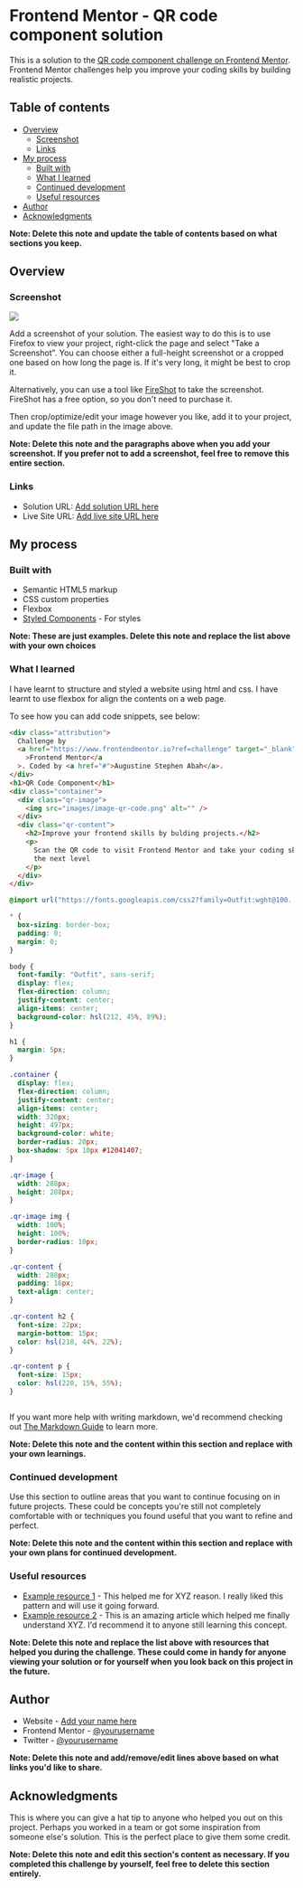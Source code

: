 # Frontend Mentor - QR code component solution

This is a solution to the [QR code component challenge on Frontend Mentor](https://www.frontendmentor.io/challenges/qr-code-component-iux_sIO_H). Frontend Mentor challenges help you improve your coding skills by building realistic projects.

## Table of contents

- [Overview](#overview)
  - [Screenshot](#screenshot)
  - [Links](#links)
- [My process](#my-process)
  - [Built with](#built-with)
  - [What I learned](#what-i-learned)
  - [Continued development](#continued-development)
  - [Useful resources](#useful-resources)
- [Author](#author)
- [Acknowledgments](#acknowledgments)

**Note: Delete this note and update the table of contents based on what sections you keep.**

## Overview

### Screenshot

![](./screenshot.jpg)

Add a screenshot of your solution. The easiest way to do this is to use Firefox to view your project, right-click the page and select "Take a Screenshot". You can choose either a full-height screenshot or a cropped one based on how long the page is. If it's very long, it might be best to crop it.

Alternatively, you can use a tool like [FireShot](https://getfireshot.com/) to take the screenshot. FireShot has a free option, so you don't need to purchase it.

Then crop/optimize/edit your image however you like, add it to your project, and update the file path in the image above.

**Note: Delete this note and the paragraphs above when you add your screenshot. If you prefer not to add a screenshot, feel free to remove this entire section.**

### Links

- Solution URL: [Add solution URL here](https://github.com/ababaug/QR-code-component)
- Live Site URL: [Add live site URL here](https://ababaug.github.io/QR-code-component/)

## My process

### Built with

- Semantic HTML5 markup
- CSS custom properties
- Flexbox
- [Styled Components](https://styled-components.com/) - For styles

**Note: These are just examples. Delete this note and replace the list above with your own choices**

### What I learned

I have learnt to structure and styled a website using html and css. I have learnt to use flexbox for align the contents on a web page.

To see how you can add code snippets, see below:

```html
<div class="attribution">
  Challenge by
  <a href="https://www.frontendmentor.io?ref=challenge" target="_blank"
    >Frontend Mentor</a
  >. Coded by <a href="#">Augustine Stephen Abah</a>.
</div>
<h1>QR Code Component</h1>
<div class="container">
  <div class="qr-image">
    <img src="images/image-qr-code.png" alt="" />
  </div>
  <div class="qr-content">
    <h2>Improve your frontend skills by bulding projects.</h2>
    <p>
      Scan the QR code to visit Frontend Mentor and take your coding skills to
      the next level
    </p>
  </div>
</div>
```

```css
@import url("https://fonts.googleapis.com/css2?family=Outfit:wght@100..900&display=swap");

* {
  box-sizing: border-box;
  padding: 0;
  margin: 0;
}

body {
  font-family: "Outfit", sans-serif;
  display: flex;
  flex-direction: column;
  justify-content: center;
  align-items: center;
  background-color: hsl(212, 45%, 89%);
}

h1 {
  margin: 5px;
}

.container {
  display: flex;
  flex-direction: column;
  justify-content: center;
  align-items: center;
  width: 320px;
  height: 497px;
  background-color: white;
  border-radius: 20px;
  box-shadow: 5px 10px #12041407;
}

.qr-image {
  width: 288px;
  height: 288px;
}

.qr-image img {
  width: 100%;
  height: 100%;
  border-radius: 10px;
}

.qr-content {
  width: 288px;
  padding: 16px;
  text-align: center;
}

.qr-content h2 {
  font-size: 22px;
  margin-bottom: 15px;
  color: hsl(218, 44%, 22%);
}

.qr-content p {
  font-size: 15px;
  color: hsl(220, 15%, 55%);
}
```

```

```

If you want more help with writing markdown, we'd recommend checking out [The Markdown Guide](https://www.markdownguide.org/) to learn more.

**Note: Delete this note and the content within this section and replace with your own learnings.**

### Continued development

Use this section to outline areas that you want to continue focusing on in future projects. These could be concepts you're still not completely comfortable with or techniques you found useful that you want to refine and perfect.

**Note: Delete this note and the content within this section and replace with your own plans for continued development.**

### Useful resources

- [Example resource 1](https://www.example.com) - This helped me for XYZ reason. I really liked this pattern and will use it going forward.
- [Example resource 2](https://www.example.com) - This is an amazing article which helped me finally understand XYZ. I'd recommend it to anyone still learning this concept.

**Note: Delete this note and replace the list above with resources that helped you during the challenge. These could come in handy for anyone viewing your solution or for yourself when you look back on this project in the future.**

## Author

- Website - [Add your name here](https://www.your-site.com)
- Frontend Mentor - [@yourusername](https://www.frontendmentor.io/profile/yourusername)
- Twitter - [@yourusername](https://www.twitter.com/yourusername)

**Note: Delete this note and add/remove/edit lines above based on what links you'd like to share.**

## Acknowledgments

This is where you can give a hat tip to anyone who helped you out on this project. Perhaps you worked in a team or got some inspiration from someone else's solution. This is the perfect place to give them some credit.

**Note: Delete this note and edit this section's content as necessary. If you completed this challenge by yourself, feel free to delete this section entirely.**
